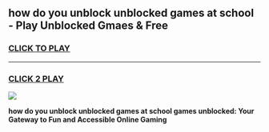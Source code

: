 
## how do you unblock unblocked games at school - Play Unblocked Gmaes & Free
<h3>
<a href="https://premium.freeplayer.one?title=how_do_you_unblock_unblocked_games_at_school&ref=19F">CLICK TO PLAY</a></h3>
<hr>

<h3>
<a href="https://premium.freeplayer.one?title=how_do_you_unblock_unblocked_games_at_school&ref=19F">CLICK 2 PLAY</a>
  
</h3>

<a href="https://premium.freeplayer.one?title=how_do_you_unblock_unblocked_games_at_school&ref=19F/"><img src="https://clearcache.store/games.png"></a>


**how do you unblock unblocked games at school games unblocked: Your Gateway to Fun and Accessible Online Gaming**
